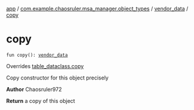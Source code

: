 [app](../../index.md) / [com.example.chaosruler.msa_manager.object_types](../index.md) / [vendor_data](index.md) / [copy](.)

# copy

`fun copy(): `[`vendor_data`](index.md)

Overrides [table_dataclass.copy](../../com.example.chaosruler.msa_manager.abstraction_classes/table_dataclass/copy.md)

Copy constructor for this object precisely

**Author**
Chaosruler972

**Return**
a copy of this object

